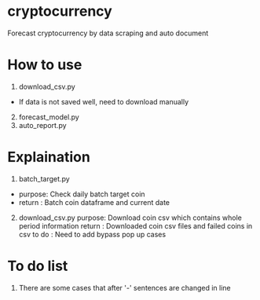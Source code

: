 # cryptocurrency
Forecast cryptocurrency by data scraping and auto document

# How to use
1. download_csv.py 
- If data is not saved well, need to download manually 
2. forecast_model.py
3. auto_report.py

# Explaination
1. batch_target.py
- purpose: Check daily batch target coin 
- return : Batch coin dataframe and current date

2. download_csv.py
purpose: Download coin csv which contains whole period information
return : Downloaded coin csv files and failed coins in csv
to do  : Need to add bypass pop up cases

# To do list
1. There are some cases that after '-' sentences are changed in line